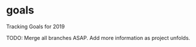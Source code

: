 # goals
Tracking Goals for 2019

TODO: Merge all branches ASAP. Add more information as project unfolds.  
